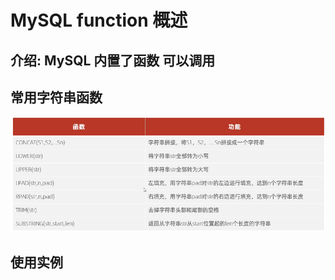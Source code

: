 # MySQL function 概述

## 介绍: MySQL 内置了函数 可以调用

## 常用字符串函数

![常用函数](./image/01.png "常用函数")

## 使用实例



